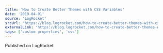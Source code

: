 ```yaml
---
title: 'How to Create Better Themes with CSS Variables'
date: '2019-04-01'
source: 'LogRocket'
srcUrl: 'https://blog.logrocket.com/how-to-create-better-themes-with-css-variables-5a3744105c74'
externalLink: 'https://blog.logrocket.com/how-to-create-better-themes-with-css-variables-5a3744105c74'
tags: ['custom properties', 'css']
---
```


Published on LogRocket
